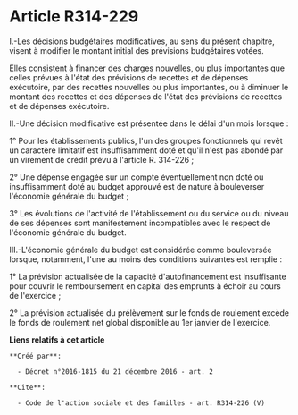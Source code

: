 # Article R314-229

I.-Les décisions budgétaires modificatives, au sens du présent chapitre, visent à modifier le montant initial des prévisions
budgétaires votées. 

Elles consistent à financer des charges nouvelles, ou plus importantes que celles prévues à l'état des prévisions de recettes
et de dépenses exécutoire, par des recettes nouvelles ou plus importantes, ou à diminuer le montant des recettes et des
dépenses de l'état des prévisions de recettes et de dépenses exécutoire. 

II.-Une décision modificative est présentée dans le délai d'un mois lorsque : 

1° Pour les établissements publics, l'un des groupes fonctionnels qui revêt un caractère limitatif est insuffisamment doté et
qu'il n'est pas abondé par un virement de crédit prévu à l'article R. 314-226 ; 

2° Une dépense engagée sur un compte éventuellement non doté ou insuffisamment doté au budget approuvé est de nature à
bouleverser l'économie générale du budget ; 

3° Les évolutions de l'activité de l'établissement ou du service ou du niveau de ses dépenses sont manifestement
incompatibles avec le respect de l'économie générale du budget. 

III.-L'économie générale du budget est considérée comme bouleversée lorsque, notamment, l'une au moins des conditions
suivantes est remplie : 

1° La prévision actualisée de la capacité d'autofinancement est insuffisante pour couvrir le remboursement en capital des
emprunts à échoir au cours de l'exercice ; 

2° La prévision actualisée du prélèvement sur le fonds de roulement excède le fonds de roulement net global disponible au 1er
janvier de l'exercice.

**Liens relatifs à cet article**

	**Créé par**:

	  - Décret n°2016-1815 du 21 décembre 2016 - art. 2

	**Cite**:

	  - Code de l'action sociale et des familles - art. R314-226 (V)
